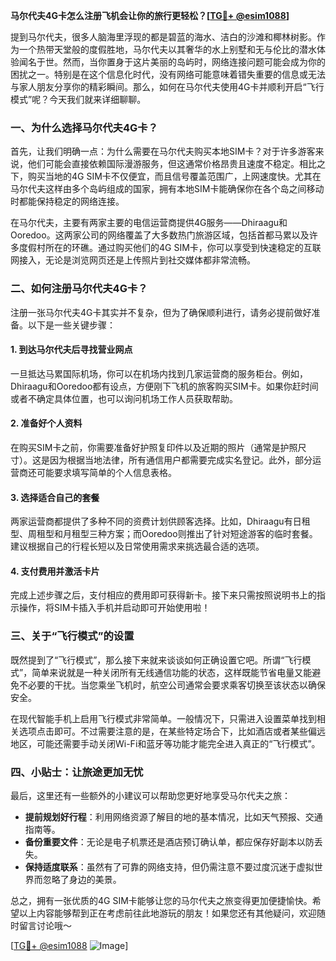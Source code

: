 **马尔代夫4G卡怎么注册飞机会让你的旅行更轻松？[[TG💪+ @esim1088](https://t.me/s/esim1088)]**

提到马尔代夫，很多人脑海里浮现的都是碧蓝的海水、洁白的沙滩和椰林树影。作为一个热带天堂般的度假胜地，马尔代夫以其奢华的水上别墅和无与伦比的潜水体验闻名于世。然而，当你置身于这片美丽的岛屿时，网络连接问题可能会成为你的困扰之一。特别是在这个信息化时代，没有网络可能意味着错失重要的信息或无法与家人朋友分享你的精彩瞬间。那么，如何在马尔代夫使用4G卡并顺利开启“飞行模式”呢？今天我们就来详细聊聊。

### 一、为什么选择马尔代夫4G卡？

首先，让我们明确一点：为什么需要在马尔代夫购买本地SIM卡？对于许多游客来说，他们可能会直接依赖国际漫游服务，但这通常价格昂贵且速度不稳定。相比之下，购买当地的4G SIM卡不仅便宜，而且信号覆盖范围广，上网速度快。尤其在马尔代夫这样由多个岛屿组成的国家，拥有本地SIM卡能确保你在各个岛之间移动时都能保持稳定的网络连接。

在马尔代夫，主要有两家主要的电信运营商提供4G服务——Dhiraagu和Ooredoo。这两家公司的网络覆盖了大多数热门旅游区域，包括首都马累以及许多度假村所在的环礁。通过购买他们的4G SIM卡，你可以享受到快速稳定的互联网接入，无论是浏览网页还是上传照片到社交媒体都非常流畅。

### 二、如何注册马尔代夫4G卡？

注册一张马尔代夫4G卡其实并不复杂，但为了确保顺利进行，请务必提前做好准备。以下是一些关键步骤：

#### 1. 到达马尔代夫后寻找营业网点

一旦抵达马累国际机场，你可以在机场内找到几家运营商的服务柜台。例如，Dhiraagu和Ooredoo都有设点，方便刚下飞机的旅客购买SIM卡。如果你赶时间或者不确定具体位置，也可以询问机场工作人员获取帮助。

#### 2. 准备好个人资料

在购买SIM卡之前，你需要准备好护照复印件以及近期的照片（通常是护照尺寸）。这是因为根据当地法律，所有通信用户都需要完成实名登记。此外，部分运营商还可能要求填写简单的个人信息表格。

#### 3. 选择适合自己的套餐

两家运营商都提供了多种不同的资费计划供顾客选择。比如，Dhiraagu有日租型、周租型和月租型三种方案；而Ooredoo则推出了针对短途游客的临时套餐。建议根据自己的行程长短以及日常使用需求来挑选最合适的选项。

#### 4. 支付费用并激活卡片

完成上述步骤之后，支付相应的费用即可获得新卡。接下来只需按照说明书上的指示操作，将SIM卡插入手机并启动即可开始使用啦！

### 三、关于“飞行模式”的设置

既然提到了“飞行模式”，那么接下来就来谈谈如何正确设置它吧。所谓“飞行模式”，简单来说就是一种关闭所有无线通信功能的状态，这样既能节省电量又能避免不必要的干扰。当您乘坐飞机时，航空公司通常会要求乘客切换至该状态以确保安全。

在现代智能手机上启用飞行模式非常简单。一般情况下，只需进入设置菜单找到相关选项点击即可。不过需要注意的是，在某些特定场合下，比如酒店或者某些偏远地区，可能还需要手动关闭Wi-Fi和蓝牙等功能才能完全进入真正的“飞行模式”。

### 四、小贴士：让旅途更加无忧

最后，这里还有一些额外的小建议可以帮助您更好地享受马尔代夫之旅：

- **提前规划好行程**：利用网络资源了解目的地的基本情况，比如天气预报、交通指南等。
- **备份重要文件**：无论是电子机票还是酒店预订确认单，都应保存好副本以防丢失。
- **保持适度联系**：虽然有了可靠的网络支持，但仍需注意不要过度沉迷于虚拟世界而忽略了身边的美景。

总之，拥有一张优质的4G SIM卡能够让您的马尔代夫之旅变得更加便捷愉快。希望以上内容能够帮到正在考虑前往此地游玩的朋友！如果您还有其他疑问，欢迎随时留言讨论哦～

[[TG💪+ @esim1088](https://t.me/s/esim1088) ![Image](https://i.postimg.cc/4NQfJmqS/Snipaste-2025-05-13-00-14-12.png)]